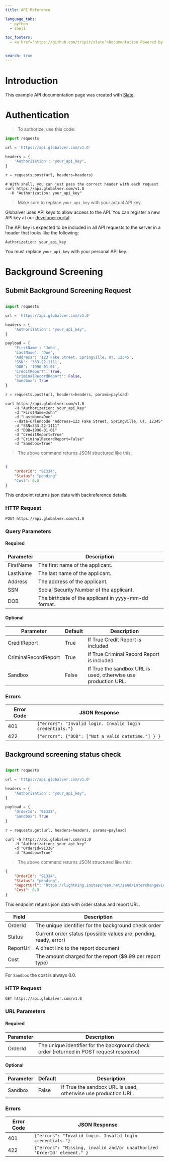 ```yaml
---
title: API Reference

language_tabs:
  - python
  - shell

toc_footers:
  - <a href='https://github.com/tripit/slate'>Documentation Powered by Slate</a>


search: true
---
```


# Introduction

This example API documentation page was created with [Slate](https://github.com/lord/slate).

# Authentication


> To authorize, use this code:


```python
import requests

url = 'https://api.globalver.com/v1.0'

headers = {
    'Authorization': "your_api_key",
}

r = requests.post(url, headers=headers)
```

```shell
# With shell, you can just pass the correct header with each request
curl https://api.globalver.com/v1.0
  -H "Authorization: your_api_key"
```

> Make sure to replace `your_api_key` with your actual API key.

Globalver uses API keys to allow access to the API. You can register a new API key at our [developer portal](http://example.com/developers).

The API key is expected to be included in all API requests to the server in a header that looks like the following:

`Authorization: your_api_key`

<aside class="notice">
You must replace <code>your_api_key</code> with your personal API key.
</aside>


# Background Screening

## Submit Background Screening Request


```python

import requests

url = 'https://api.globalver.com/v1.0'

headers = {
    'Authorization': "your_api_key",
}

payload = {
    'FirstName': 'John',
    'LastName': 'Doe',
    'Address': '123 Fake Street, Springville, UT, 12345',
    'SSN': '333-22-1111',
    'DOB': '1990-01-01',
    'CreditReport': True,
    'CriminalRecordReport': False,
    'Sandbox': True
}

r = requests.post(url, headers=headers, params=payload)
```

```shell 
curl https://api.globalver.com/v1.0
    -H "Authorization: your_api_key"
    -d "FirstName=John"
    -d "LastName=Doe"
    --data-urlencode "Address=123 Fake Street, Springville, UT, 12345"
    -d "SSN=333-22-1111"
    -d "DOB=1990-01-01"
    -d "CreditReport=True"
    -d "CriminalRecordReport=False"
    -d "Sandbox=True"
```

> The above command returns JSON structured like this:

```json

{
    "OrderId": "91334", 
    "Status": "pending"
    "Cost": 0.0
}

```

This endpoint returns json data with backreference details.

### HTTP Request

`POST https://api.globalver.com/v1.0`

### Query Parameters


#### Required

Parameter      | Description
-------------- | -----------
FirstName      | The first name of the applicant.
LastName       | The last name of the applicant.
Address        | The address of the applicant.
SSN            | Social Security Number of the applicant.
DOB            | The birthdate of the applicant in yyyy-mm-dd format.

#### Optional

Parameter            | Default | Description
-------------------- | ------- | -----------
CreditReport         | True    | If True Credit Report is included
CriminalRecordReport | True    | If True Criminal Record Report is included
Sandbox              | False   | If True the sandbox URL is used, otherwise use production URL.


### Errors

Error Code | JSON Response
---------- | -------------
401 | `{"errors": "Invalid login. Invalid login credentials."}`
422 | `{"errors": {"DOB": ["Not a valid datetime."] } }`




## Background screening status check


```python

import requests

url = 'https://api.globalver.com/v1.0'

headers = {
    'Authorization': "your_api_key",
}

payload = {
    'OrderId': '91338',
    'Sandbox': True
}

r = requests.get(url, headers=headers, params=payload)
```

```shell 
curl -G https://api.globalver.com/v1.0
    -H "Authorization: your_api_key"
    -d "OrderId=91338"
    -d "Sandbox=True"
```

> The above command returns JSON structured like this:

```json
{
    "OrderId": "91334", 
    "Status": "pending", 
    "ReportUrl": "https://lightning.instascreen.net/send/interchangeview/?a=64pelqfHfjseq&b=540&c=rptview&file=1453&format=pdf",
    "Cost": 0.0
}
```

This endpoint returns json data with order status and report URL.

Field       | Description
----------- | -----------
OrderId     | The unique identifier for the background check order
Status      | Current order status (possible values are: pending, ready, error)
ReportUrl   | A direct link to the report document
Cost        | The amount charged for the report ($9.99 per report type)


<aside class="notice">
For <code>Sandbox</code> the cost is always 0.0.
</aside>

### HTTP Request

`GET https://api.globalver.com/v1.0`

### URL Parameters

#### Required

Parameter | Description
--------- | -----------
OrderId   | The unique identifier for the background check order (returned in POST request response)

#### Optional

Parameter    | Default | Description
------------ | ------- | -----------
Sandbox      | False   | If True the sandbox URL is used, otherwise use production URL.


### Errors

Error Code | JSON Response
---------- | -------------
401 | `{"errors": "Invalid login. Invalid login credentials."}`
422 | `{"errors": "Missing, invalid and/or unauthorized 'OrderId' element." }`



